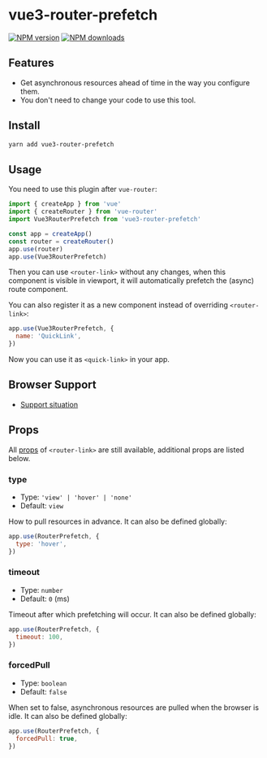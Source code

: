 # vue3-router-prefetch

[![NPM version](https://badgen.net/npm/v/vue3-router-prefetch)](https://npmjs.com/package/vue3-router-prefetch)
[![NPM downloads](https://badgen.net/npm/dm/vue3-router-prefetch)](https://npmjs.com/package/vue3-router-prefetch)

## Features

- Get asynchronous resources ahead of time in the way you configure them.
- You don't need to change your code to use this tool.

## Install

```bash
yarn add vue3-router-prefetch
```

## Usage

You need to use this plugin after `vue-router`:

```js
import { createApp } from 'vue'
import { createRouter } from 'vue-router'
import Vue3RouterPrefetch from 'vue3-router-prefetch'

const app = createApp()
const router = createRouter()
app.use(router)
app.use(Vue3RouterPrefetch)
```

Then you can use `<router-link>` without any changes, when this component is visible in viewport, it will automatically prefetch the (async) route component.

You can also register it as a new component instead of overriding `<router-link>`:

```js
app.use(Vue3RouterPrefetch, {
  name: 'QuickLink',
})
```

Now you can use it as `<quick-link>` in your app.

## Browser Support

- [Support situation](https://developer.mozilla.org/en-US/docs/Web/API/IntersectionObserver)

## Props

All [props](https://router.vuejs.org/api/#router-link-props) of `<router-link>` are still available, additional props are listed below.

### type

- Type: `'view' | 'hover' | 'none'`
- Default: `view`

How to pull resources in advance.
It can also be defined globally:

```js
app.use(RouterPrefetch, {
  type: 'hover',
})
```

### timeout

- Type: `number`
- Default: `0` (ms)

Timeout after which prefetching will occur.
It can also be defined globally:

```js
app.use(RouterPrefetch, {
  timeout: 100,
})
```

### forcedPull

- Type: `boolean`
- Default: `false`

When set to false, asynchronous resources are pulled when the browser is idle.
It can also be defined globally:

```js
app.use(RouterPrefetch, {
  forcedPull: true,
})
```
